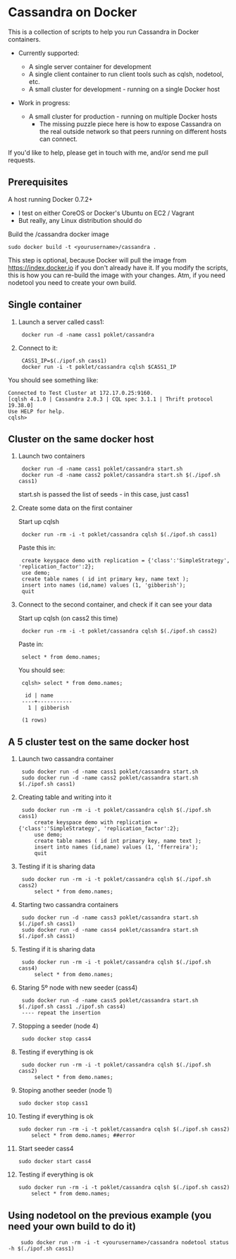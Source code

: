 Cassandra on Docker
===================

This is a collection of scripts to help you run Cassandra in Docker containers.

- Currently supported:
	- A single server container for development
	- A single client container to run client tools such as cqlsh, nodetool, etc.
	- A small cluster for development - running on a single Docker host

- Work in progress:
	- A small cluster for production - running on multiple Docker hosts
		- The missing puzzle piece here is how to expose Cassandra on the real outside network so that peers running on different hosts can connect.

If you'd like to help, please get in touch with me, and/or send me pull requests.

Prerequisites
-------------

A host running Docker 0.7.2+

- I test on either CoreOS or Docker's Ubuntu on EC2 / Vagrant
- But really, any Linux distribution should do

Build the <yourusername>/cassandra docker image 
	
    sudo docker build -t <yourusername>/cassandra .

This step is optional, because Docker will pull the image from https://index.docker.io if you don't already have it. If you modify the scripts, this is how you can re-build the image with your changes. Atm, if you need nodetool you need to create your own build.


Single container
----------------

1. Launch a server called cass1:

		docker run -d -name cass1 poklet/cassandra

2. Connect to it:

		CASS1_IP=$(./ipof.sh cass1)
		docker run -i -t poklet/cassandra cqlsh $CASS1_IP
	

You should see something like:

	Connected to Test Cluster at 172.17.0.25:9160.
	[cqlsh 4.1.0 | Cassandra 2.0.3 | CQL spec 3.1.1 | Thrift protocol 19.38.0]
	Use HELP for help.
	cqlsh> 



Cluster on the same docker host
-------------------------------

1. Launch two containers

		docker run -d -name cass1 poklet/cassandra start.sh
		docker run -d -name cass2 poklet/cassandra start.sh $(./ipof.sh cass1)

	start.sh is passed the list of seeds - in this case, just cass1

2. Create some data on the first container

	Start up cqlsh

		docker run -rm -i -t poklet/cassandra cqlsh $(./ipof.sh cass1)

	Paste this in:

		create keyspace demo with replication = {'class':'SimpleStrategy', 'replication_factor':2};
		use demo;
		create table names ( id int primary key, name text );
		insert into names (id,name) values (1, 'gibberish');
		quit

3. Connect to the second container, and check if it can see your data

	Start up cqlsh (on cass2 this time)

		docker run -rm -i -t poklet/cassandra cqlsh $(./ipof.sh cass2)

	Paste in:

		select * from demo.names;

	You should see:

		cqlsh> select * from demo.names;

		 id | name
		----+-----------
		  1 | gibberish

		(1 rows)

A 5 cluster test on the same docker host
----------------------------------------

1. Launch two cassandra container

		sudo docker run -d -name cass1 poklet/cassandra start.sh
		sudo docker run -d -name cass2 poklet/cassandra start.sh $(./ipof.sh cass1)
		
3. Creating table and writing into it

		sudo docker run -rm -i -t poklet/cassandra cqlsh $(./ipof.sh cass1)
			create keyspace demo with replication = {'class':'SimpleStrategy', 'replication_factor':2};
			use demo;
			create table names ( id int primary key, name text );
			insert into names (id,name) values (1, 'fferreira');
			quit
			
4. Testing if it is sharing data

		sudo docker run -rm -i -t poklet/cassandra cqlsh $(./ipof.sh cass2)
			select * from demo.names;

5. Starting two cassandra containers

		sudo docker run -d -name cass3 poklet/cassandra start.sh $(./ipof.sh cass1)
		sudo docker run -d -name cass4 poklet/cassandra start.sh $(./ipof.sh cass1)
		
6. Testing if it is sharing data

		sudo docker run -rm -i -t poklet/cassandra cqlsh $(./ipof.sh cass4)
			select * from demo.names;
			
7. Staring 5º node with new seeder (cass4)

		sudo docker run -d -name cass5 poklet/cassandra start.sh $(./ipof.sh cass1 ./ipof.sh cass4)
		---- repeat the insertion
		
8. Stopping a seeder (node 4)

		sudo docker stop cass4

9. Testing if everything is ok

		sudo docker run -rm -i -t poklet/cassandra cqlsh $(./ipof.sh cass2)
			select * from demo.names;
			
10. Stoping another seeder (node 1)

		sudo docker stop cass1
		
11. Testing if everything is ok

		sudo docker run -rm -i -t poklet/cassandra cqlsh $(./ipof.sh cass2)
 			select * from demo.names; ##error
 			
12. Start seeder cass4

		sudo docker start cass4
		
13. Testing if everything is ok

		sudo docker run -rm -i -t poklet/cassandra cqlsh $(./ipof.sh cass2)
 			select * from demo.names;

Using nodetool on the previous example (you need your own build to do it)
--------------------------------------------------

		sudo docker run -rm -i -t <yourusername>/cassandra nodetool status -h $(./ipof.sh cass1)

